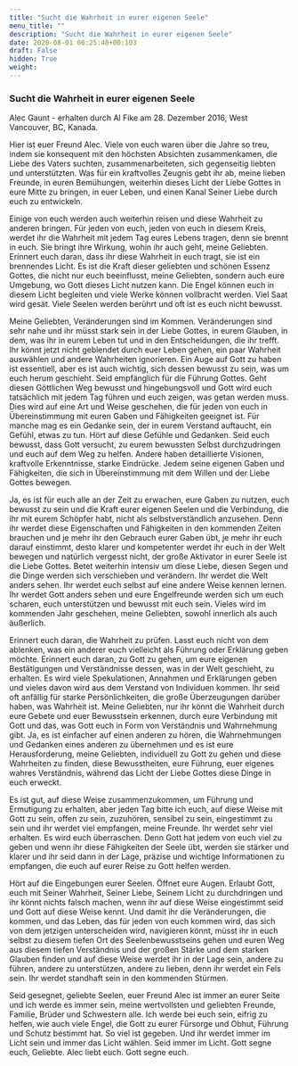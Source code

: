 ```yaml
---
title: "Sucht die Wahrheit in eurer eigenen Seele"
menu_title: ""
description: "Sucht die Wahrheit in eurer eigenen Seele"
date: 2020-08-01 06:25:48+00:103
draft: False
hidden: True
weight:
---
```

### Sucht die Wahrheit in eurer eigenen Seele

Alec Gaunt - erhalten durch Al Fike am 28. Dezember 2016, West Vancouver, BC, Kanada.

Hier ist euer Freund Alec. Viele von euch waren über die Jahre so treu, indem sie konsequent mit den höchsten Absichten zusammenkamen, die Liebe des Vaters suchten, zusammenarbeiteten, sich gegenseitig liebten und unterstützten. Was für ein kraftvolles Zeugnis gebt ihr ab, meine lieben Freunde, in euren Bemühungen, weiterhin dieses Licht der Liebe Gottes in eure Mitte zu bringen, in euer Leben, und einen Kanal Seiner Liebe durch euch zu entwickeln.

Einige von euch werden auch weiterhin reisen und diese Wahrheit zu anderen bringen. Für jeden von euch, jeden von euch in diesem Kreis, werdet ihr die Wahrheit mit jedem Tag eures Lebens tragen, denn sie brennt in euch. Sie bringt ihre Wirkung, wohin ihr auch geht, meine Geliebten. Erinnert euch daran, dass ihr diese Wahrheit in euch tragt, sie ist ein brennendes Licht. Es ist die Kraft dieser geliebten und schönen Essenz Gottes, die nicht nur euch beeinflusst, meine Geliebten, sondern auch eure Umgebung, wo Gott dieses Licht nutzen kann. Die Engel können euch in diesem Licht begleiten und viele Werke können vollbracht werden. Viel Saat wird gesät. Viele Seelen werden berührt und oft ist es euch nicht bewusst.

Meine Geliebten, Veränderungen sind im Kommen. Veränderungen sind sehr nahe und ihr müsst stark sein in der Liebe Gottes, in eurem Glauben, in dem, was ihr in eurem Leben tut und in den Entscheidungen, die ihr trefft. Ihr könnt jetzt nicht geblendet durch euer Leben gehen, ein paar Wahrheit auswählen und andere Wahrheiten ignorieren. Ein Auge auf Gott zu haben ist essentiell, aber es ist auch wichtig, sich dessen bewusst zu sein, was um euch herum geschieht. Seid empfänglich für die Führung Gottes. Geht diesen Göttlichen Weg bewusst und hingebungsvoll und Gott wird euch tatsächlich mit jedem Tag führen und euch zeigen, was getan werden muss. Dies wird auf eine Art und Weise geschehen, die für jeden von euch in Übereinstimmung mit euren Gaben und Fähigkeiten geeignet ist. Für manche mag es ein Gedanke sein, der in eurem Verstand auftaucht, ein Gefühl, etwas zu tun. Hört auf diese Gefühle und Gedanken. Seid euch bewusst, dass Gott versucht, zu eurem bewussten Selbst durchzudringen und euch auf dem Weg zu helfen. Andere haben detaillierte Visionen, kraftvolle Erkenntnisse, starke Eindrücke. Jedem seine eigenen Gaben und Fähigkeiten, die sich in Übereinstimmung mit dem Willen und der Liebe Gottes bewegen.

Ja, es ist für euch alle an der Zeit zu erwachen, eure Gaben zu nutzen, euch bewusst zu sein und die Kraft eurer eigenen Seelen und die Verbindung, die ihr mit eurem Schöpfer habt, nicht als selbstverständlich anzusehen. Denn ihr werdet diese Eigenschaften und Fähigkeiten in den kommenden Zeiten brauchen und je mehr ihr den Gebrauch eurer Gaben übt, je mehr ihr euch darauf einstimmt, desto klarer und kompetenter werdet ihr euch in der Welt bewegen und natürlich vergesst nicht, der große Aktivator in eurer Seele ist die Liebe Gottes. Betet weiterhin intensiv um diese Liebe, diesen Segen und die Dinge werden sich verschieben und verändern. Ihr werdet die Welt anders sehen. Ihr werdet euch selbst auf eine andere Weise kennen lernen. Ihr werdet Gott anders sehen und eure Engelfreunde werden sich um euch scharen, euch unterstützen und bewusst mit euch sein. Vieles wird im kommenden Jahr geschehen, meine Geliebten, sowohl innerlich als auch äußerlich.

Erinnert euch daran, die Wahrheit zu prüfen. Lasst euch nicht von dem ablenken, was ein anderer euch vielleicht als Führung oder Erklärung geben möchte. Erinnert euch daran, zu Gott zu gehen, um eure eigenen Bestätigungen und Verständnisse dessen, was in der Welt geschieht, zu erhalten. Es wird viele Spekulationen, Annahmen und Erklärungen geben und vieles davon wird aus dem Verstand von Individuen kommen. Ihr seid oft anfällig für starke Persönlichkeiten, die große Überzeugungen darüber haben, was Wahrheit ist. Meine Geliebten, nur ihr könnt die Wahrheit durch eure Gebete und euer Bewusstsein erkennen, durch eure Verbindung mit Gott und das, was Gott euch in Form von Verständnis und Wahrnehmung gibt. Ja, es ist einfacher auf einen anderen zu hören, die Wahrnehmungen und Gedanken eines anderen zu übernehmen und es ist eure Herausforderung, meine Geliebten, individuell zu Gott zu gehen und diese Wahrheiten zu finden, diese Bewusstheiten, eure Führung, euer eigenes wahres Verständnis, während das Licht der Liebe Gottes diese Dinge in euch erweckt.

Es ist gut, auf diese Weise zusammenzukommen, um Führung und Ermutigung zu erhalten, aber jeden Tag bitte ich euch, auf diese Weise mit Gott zu sein, offen zu sein, zuzuhören, sensibel zu sein, eingestimmt zu sein und ihr werdet viel empfangen, meine Freunde. Ihr werdet sehr viel erhalten. Es wird euch überraschen. Denn Gott hat jedem von euch viel zu geben und wenn ihr diese Fähigkeiten der Seele übt, werden sie stärker und klarer und ihr seid dann in der Lage, präzise und wichtige Informationen zu empfangen, die euch auf eurer Reise zu Gott helfen werden.

Hört auf die Eingebungen eurer Seelen. Öffnet eure Augen. Erlaubt Gott, euch mit Seiner Wahrheit, Seiner Liebe, Seinem Licht zu durchdringen und ihr könnt nichts falsch machen, wenn ihr auf diese Weise eingestimmt seid und Gott auf diese Weise kennt. Und damit ihr die Veränderungen, die kommen, und das Leben, das für jeden von euch kommen wird, das sich von dem jetzigen unterscheiden wird, navigieren könnt, müsst ihr in euch selbst zu diesem tiefen Ort des Seelenbewusstseins gehen und euren Weg aus diesem tiefen Verständnis und der großen Stärke und dem starken Glauben finden und auf diese Weise werdet ihr in der Lage sein, andere zu führen, andere zu unterstützen, andere zu lieben, denn ihr werdet ein Fels sein. Ihr werdet standhaft sein in den kommenden Stürmen.

Seid gesegnet, geliebte Seelen, euer Freund Alec ist immer an eurer Seite und ich werde es immer sein, meine wertvollsten und geliebten Freunde, Familie, Brüder und Schwestern alle. Ich werde bei euch sein, eifrig zu helfen, wie auch viele Engel, die Gott zu eurer Fürsorge und Obhut, Führung und Schutz bestimmt hat. So viel ist gegeben. Und ihr werdet immer im Licht sein und immer das Licht wählen. Seid immer im Licht. Gott segne euch, Geliebte. Alec liebt euch. Gott segne euch.
